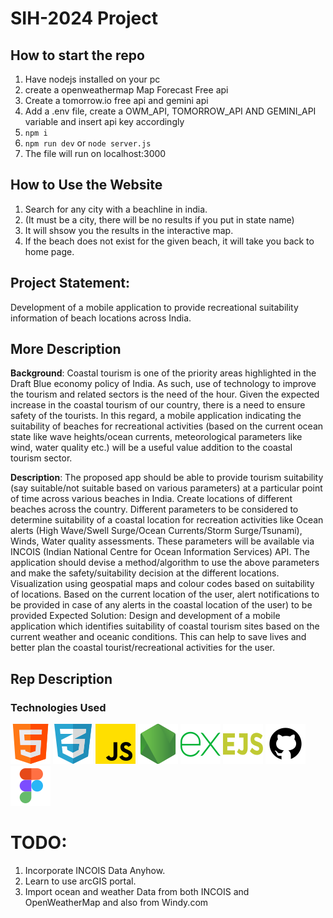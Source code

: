 # SIH-2024 Project

## How to start the repo

1. Have nodejs installed on your pc
2. create a openweathermap Map Forecast Free api
3. Create a tomorrow.io free api and gemini api
4. Add a .env file, create a OWM_API, TOMORROW_API AND GEMINI_API variable and insert api key accordingly
5. ``` npm i ```
6. ``` npm run dev ``` or ``` node server.js ```
7. The file will run on localhost:3000

## How to Use the Website

1. Search for any city with a beachline in india.
2. (It must be a city, there will be no results if you put in state name)
3. It will shsow you the results in the interactive map.
4. If the beach does not exist for the given beach, it will take you back to home page.

## Project Statement: 

Development of a mobile application to provide recreational suitability information of beach locations across India.

## More Description

**Background**: Coastal tourism is one of the priority areas highlighted in the Draft Blue economy policy of India. As such, use of technology to improve the tourism and related sectors is the need of the hour. Given the expected increase in the coastal tourism of our country, there is a need to ensure safety of the tourists. In this regard, a mobile application indicating the suitability of beaches for recreational activities (based on the current ocean state like wave heights/ocean currents, meteorological parameters like wind, water quality etc.) will be a useful value addition to the coastal tourism sector. 

**Description**: The proposed app should be able to provide tourism suitability (say suitable/not suitable based on various parameters) at a particular point of time across various beaches in India. Create locations of different beaches across the country. Different parameters to be considered to determine suitability of a coastal location for recreation activities like Ocean alerts (High Wave/Swell Surge/Ocean Currents/Storm Surge/Tsunami), Winds, Water quality assessments. These parameters will be available via INCOIS (Indian National Centre for Ocean Information Services) API. The application should devise a method/algorithm to use the above parameters and make the safety/suitability decision at the different locations. Visualization using geospatial maps and colour codes based on suitability of locations. Based on the current location of the user, alert notifications to be provided in case of any alerts in the coastal location of the user) to be provided Expected Solution: Design and development of a mobile application which identifies suitability of coastal tourism sites based on the current weather and oceanic conditions. This can help to save lives and better plan the coastal tourist/recreational activities for the user.

## Rep Description

### Technologies Used


![HTML](./public/readme/html.png "HTML") 
![css](./public/readme/text.png "css")
![Java Scirpt](./public/readme/js.png "JavaScript")
![NodeJS](./public/readme/node-js.png "Node JS")
![express](./public/readme/icons8-express-js-64.png "Express")
![EJS](./public/readme/icons8-ejs-64.png "EJS")
![Github](./public/readme/icons8-github-64.png "Github")
![Figma](./public/readme/icons8-figma-64.png "Figma")



# TODO:

1. Incorporate INCOIS Data Anyhow.
2. Learn to use arcGIS portal.
3. Import ocean and weather Data from both INCOIS and OpenWeatherMap and also from Windy.com
